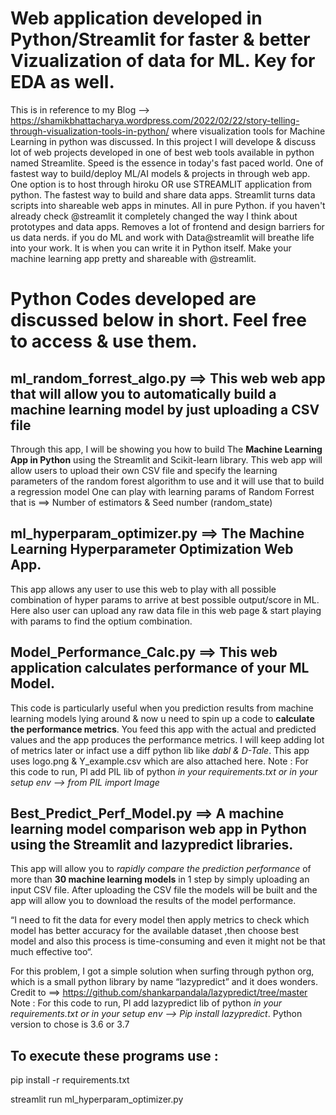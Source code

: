 # Web application developed in Python/Streamlit for faster & better Vizualization of data for ML. Key for EDA as well. 
This is in reference to my Blog --> https://shamikbhattacharya.wordpress.com/2022/02/22/story-telling-through-visualization-tools-in-python/ where visualization tools for 
Machine Learning in python was discussed.
In this project I will develope & discuss lot of web projects developed in one of best web tools available in python named Streamlite.
Speed is the essence in today's fast paced world. One of fastest way to build/deploy ML/AI models & projects in through web app. One option is to host through hiroku 
OR use STREAMLIT application from python. The fastest way to build and share data apps. Streamlit turns data scripts into shareable web apps in minutes. All in pure Python. 
if you haven't already check @streamlit it completely changed the way I think about prototypes and data apps. Removes a lot of frontend and design barriers for us data nerds.
if you do ML and work with Data@streamlit will breathe life into your work. It is when you can write it in Python itself. Make your machine learning app pretty and shareable with @streamlit.

# Python Codes developed are discussed below in short. Feel free to access & use them.
## ml_random_forrest_algo.py ==> This web web app that will allow you to automatically build a machine learning model by just uploading a CSV file
Through this app, I will be showing you how to build The **Machine Learning App in Python** using the Streamlit and Scikit-learn library. This web app will allow users to upload their own CSV file and specify the learning parameters of the random forest algorithm to use and it will use that to build a regression model
One can play with learning params of Random Forrest that is ==> Number of estimators & Seed number (random_state)

## ml_hyperparam_optimizer.py ==> The Machine Learning Hyperparameter Optimization Web App. 
This app allows any user to use this web to play with all possible combination of hyper params to arrive at best possible output/score in ML. Here also user 
can upload any raw data file in this web page & start playing with params to find the optium combination.

## Model_Performance_Calc.py ==> This web application calculates performance of your ML Model. 
This code is particularly useful when you prediction results from machine learning models lying around & now u need to spin up a code to **calculate the performance metrics**. 
You feed this app with the actual and predicted values and the app produces the performance metrics. I will keep adding lot of metrics later or infact use a diff python lib like *dabl & D-Tale*. This app uses logo.png & Y_example.csv which are also attached here.
Note : For this code to run, Pl add PIL lib of python *in your requirements.txt or in your setup env --> from PIL import Image*

## Best_Predict_Perf_Model.py ==> A machine learning model comparison web app in Python using the Streamlit and lazypredict libraries.
This app will allow you to *rapidly compare the prediction performance* of more than **30 machine learning models** in 1 step by simply uploading an input CSV file. After uploading the CSV file the models will be built and the app will allow you to download the results of the model performance.

“I need to fit the data for every model then apply metrics to check which model has better accuracy for the available dataset ,then choose best model and also this process is time-consuming and even it might not be that much effective too“.

For this problem, I got a simple solution when surfing through python org, which is a small python library by name “lazypredict” and it does wonders.
Credit to ==> https://github.com/shankarpandala/lazypredict/tree/master
Note : For this code to run, Pl add lazypredict lib of python *in your requirements.txt or in your setup env --> Pip install lazypredict*. Python version to chose is 3.6 or 3.7

## To execute these programs use :
pip install -r requirements.txt

streamlit run ml_hyperparam_optimizer.py
